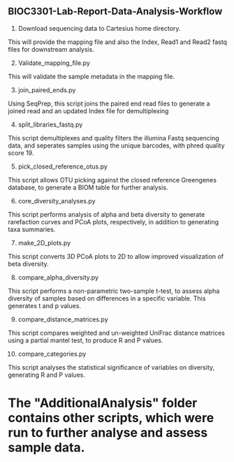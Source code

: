## BIOC3301-Lab-Report-Data-Analysis-Workflow

1.	Download sequencing data to Cartesius home directory. 

 This will provide the mapping file and also the Index, Read1 and Read2 fastq files for downstream analysis. 

2.  Validate_mapping_file.py

 This will validate the sample metadata in the mapping file.

3.	join_paired_ends.py

 Using SeqPrep, this script joins the paired end read files to generate a joined read and an updated Index file for demultiplexing

4.  split_libraries_fastq.py 

 This script demultiplexes and quality filters the illumina Fastq sequencing data, and seperates samples using the unique barcodes, with phred quality score 19. 

5.	pick_closed_reference_otus.py

 This script allows OTU picking against the closed reference Greengenes database, to generate a BIOM table for further analysis. 

6.	core_diversity_analyses.py

 This script performs analysis of alpha and beta diversity to generate rarefaction curves and PCoA plots, respectively, in addition to generating taxa summaries.

7.	make_2D_plots.py

 This script converts 3D PCoA plots to 2D to allow improved visualization of beta diversity.

8.	compare_alpha_diversity.py 

 This script performs a non-parametric two-sample t-test, to assess alpha diversity of samples based on differences in a specific variable. This generates t and p values. 

9.	compare_distance_matrices.py

 This script compares weighted and un-weighted UniFrac distance matrices using a partial mantel test, to produce R and P values.

10.	compare_categories.py

 This script analyses the statistical significance of variables on diversity, generating R and P values. 


# The "AdditionalAnalysis" folder contains other scripts, which were run to further analyse and assess sample data.  
